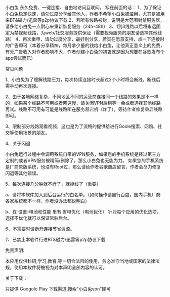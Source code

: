 小白兔 永久免费、一键连接、自由地访问互联网。
写在前面的话：
1、为了保证小白兔稳定快速，请勿过度分享给其他人，作者不希望小白兔被滥用，尤其是被用来BT&磁力/迅雷等p2p协议下载
2、若所有线路被封，说明是大范围封禁服务器，请多给小白兔一点耐心来重新恢复服务（24h-48h）
3、1到3线路以后将永远固定为禁视频线路，为web/社交服务提供保证（需要视频服务的朋友请选择其他线路）
4、再次重申，请勿过度分享，最好别分享，若实在愿意支持，点一下连接时的广告即可（本着分享精神，每月拿少量的钱给小白兔，让他真正意义上的免费，有无广告收入对作者影响不大，作者创建小白兔的初衷就是因为想要在谷歌发布个app尝试而已）

常见问题

1、小白兔为了缓解线路压力，每次持续连接时长超过2个小时将会断线，断线后需手动再次连接。

2、由于各地网络复杂，不同地区不同的运营商连接同一个线路的效果是不一样的，如果某个线路不可用或者网速慢，请关闭VPN后稍等一会或者选择其他线路再试。线路不可用有可能是线路所在服务器宕机（炸了），等待作者修复重启线路即可。

3、限制部分线路观看视频，这也是为了流畅的提供给进行Goole搜索、网购、社交等使用场景的朋友。

4、关于闪退

小白兔运行过程中会调用系统自带的VPN服务，如果您的手机系统是经过第三方定制的或者VPN服务被精简/删除了，那么小白兔也无能为力。
如果您的手机系统是厂商原版系统，也没有Root过，那么请给作者谷歌商店留言，作者会尽力修复闪退等其他错误。

5、每次连接几分钟就不行了，就掉线了（重要）

a、请将本软件加入到后台运行的白名单。（如何操作请自行百度，国内手机厂商各家系统都不一样，作者没办法都说明白）

b、在 设置-电池和性能 里有 省电优化（电池优化） 针对每个应用的优化选项，选择不优化就可以保证常驻后台。

6、不需要时请断开连接节省资源。

7、已禁止本软件行进BT&磁力/迅雷等p2p协议下载

免责声明:

本应用仅供科研,学习,教育,等一切合法目的使用，务必准守当地或国家的法律法规，使用本软件将被视为对本声明全部内容的认可。

关于下载：

只提供 Googole Play 下载渠道,搜索"小白兔vpn"即可



